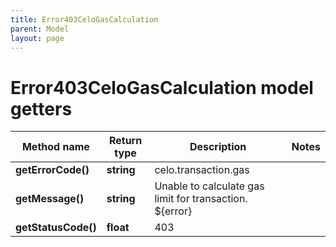 ```yaml
---
title: Error403CeloGasCalculation
parent: Model
layout: page
---
```


# Error403CeloGasCalculation model getters

Method name | Return type | Description | Notes
------------ | ------------- | ------------- | -------------
**getErrorCode()** | **string** | celo.transaction.gas |
**getMessage()** | **string** | Unable to calculate gas limit for transaction. ${error} |
**getStatusCode()** | **float** | 403 |

